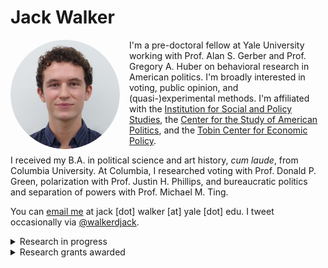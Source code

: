 # Jack Walker

<img src="/headshot.png" alt="headshot" width="175" align="left" style="margin-right: 15px; border-radius: 50%;">

I'm a pre-doctoral fellow at Yale University working with Prof. Alan S. Gerber and Prof. Gregory A. Huber on behavioral research in American politics. I'm broadly interested in voting, public opinion, and <span style="white-space: nowrap;">(quasi-)experimental</span> methods. I'm affiliated with the <a href="https://isps.yale.edu" target="_blank" rel="noopener noreferrer">Institution for Social and Policy Studies</a>, the <a href="https://csap.yale.edu" target="_blank" rel="noopener noreferrer">Center for the Study of American Politics</a>, and the <a href="https://tobin.yale.edu" target="_blank" rel="noopener noreferrer">Tobin Center for Economic Policy</a>. 

I received my B.A. in political science and art history, *cum laude*, from Columbia University. At Columbia, I researched voting with Prof. Donald P. Green, polarization with Prof. Justin H. Phillips, and bureaucratic politics and separation of powers with Prof. Michael M. Ting.

You can <a href="mailto:jack.walker@yale.edu">email me</a> at jack [dot] walker [at] yale [dot] edu. I tweet occasionally via <a href="https://twitter.com/walkerdjack" target="_blank" rel="noopener noreferrer">@walkerdjack</a>.

<details>
  <summary>Research in progress</summary>
  <br><ol>
    <li value="3">"On the Stability and Uniqueness of Survey Measures of Personality Traits and Attitudes" (with Alan S. Gerber, Gregory A. Huber, and Mackenzie Lockhart).</li>
    <li value="2">"Measuring the Effects of Campaign Events" (with Alan S. Geber, Gregory A. Huber, and Mackenzie Lockhart).</li>
    <li value="1">"Do Some Debates Matter? Evidence from the 2024 Biden-Trump Debate" (with Alan S. Gerber, Gregory A. Huber, Mackenzie Lockhart, and Douglas Rivers).</li>
  </ol>
</details>

<details>
  <summary>Research grants awarded</summary>
  <br><ul>
    <li>Columbia College Summer Research Fellowship, via the International Affairs Fellowship Fund ($3,400),  2023.</li>
    <li>Columbia University Center for Career Education, via the AIF Sub-Fund: Yemini Fund ($5,000),  2022.</li>
  </ul>
</details>
